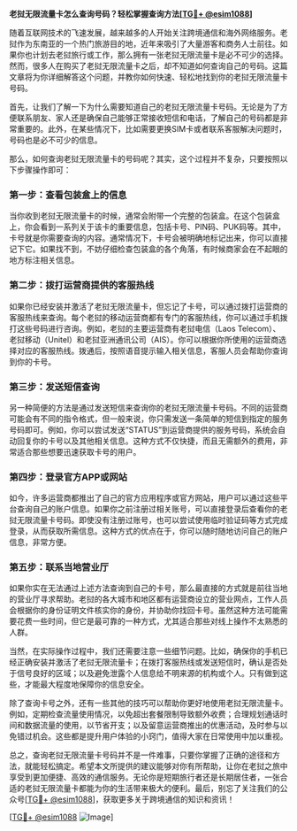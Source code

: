 **老挝无限流量卡怎么查询号码？轻松掌握查询方法[[TG💪+ @esim1088](https://t.me/s/esim1088)]**

随着互联网技术的飞速发展，越来越多的人开始关注跨境通信和海外网络服务。老挝作为东南亚的一个热门旅游目的地，近年来吸引了大量游客和商务人士前往。如果你也计划去老挝旅行或工作，那么拥有一张老挝无限流量卡是必不可少的选择。然而，很多人在购买了老挝无限流量卡之后，却不知道如何查询自己的号码。这篇文章将为你详细解答这个问题，并教你如何快速、轻松地找到你的老挝无限流量卡号码。

首先，让我们了解一下为什么需要知道自己的老挝无限流量卡号码。无论是为了方便联系朋友、家人还是确保自己能够正常接收短信和电话，了解自己的号码都是非常重要的。此外，在某些情况下，比如需要更换SIM卡或者联系客服解决问题时，号码也是必不可少的信息。

那么，如何查询老挝无限流量卡的号码呢？其实，这个过程并不复杂，只要按照以下步骤操作即可：

### **第一步：查看包装盒上的信息**
当你收到老挝无限流量卡的时候，通常会附带一个完整的包装盒。在这个包装盒上，你会看到一系列关于该卡的重要信息，包括卡号、PIN码、PUK码等。其中，卡号就是你需要查询的内容。通常情况下，卡号会被明确地标记出来，你可以直接记下它。如果找不到，不妨仔细检查包装盒的各个角落，有时候商家会在不起眼的地方标注相关信息。

### **第二步：拨打运营商提供的客服热线**
如果你已经安装并激活了老挝无限流量卡，但忘记了卡号，可以通过拨打运营商的客服热线来查询。每个老挝的移动运营商都有专门的客服热线，你可以通过手机拨打这些号码进行咨询。例如，老挝的主要运营商有老挝电信（Laos Telecom）、老挝移动（Unitel）和老挝亚洲通讯公司（AIS）。你可以根据你所使用的运营商选择对应的客服热线。拨通后，按照语音提示输入相关信息，客服人员会帮助你查询到你的卡号。

### **第三步：发送短信查询**
另一种简便的方法是通过发送短信来查询你的老挝无限流量卡号码。不同的运营商可能会有不同的指令格式，但一般来说，你只需发送一条简单的短信到指定的服务号码即可。例如，你可以尝试发送“STATUS”到运营商提供的服务号码，系统会自动回复你的卡号以及其他相关信息。这种方式不仅快捷，而且无需额外的费用，非常适合那些想要迅速获取卡号的用户。

### **第四步：登录官方APP或网站**
如今，许多运营商都推出了自己的官方应用程序或官方网站，用户可以通过这些平台查询自己的账户信息。如果你之前注册过相关账号，可以直接登录后查看你的老挝无限流量卡号码。即使没有注册过账号，也可以尝试使用临时验证码等方式完成登录，从而获取所需信息。这种方式的优点在于，你可以随时随地访问自己的账户信息，非常方便。

### **第五步：联系当地营业厅**
如果你实在无法通过上述方法查询到自己的卡号，那么最直接的方式就是前往当地的营业厅寻求帮助。老挝的各大城市和地区都有运营商设立的营业网点，工作人员会根据你的身份证明文件核实你的身份，并协助你找回卡号。虽然这种方法可能需要花费一些时间，但它是最可靠的一种方式，尤其适合那些对线上操作不太熟悉的人群。

当然，在实际操作过程中，我们还需要注意一些细节问题。比如，确保你的手机已经正确安装并激活了老挝无限流量卡；在拨打客服热线或发送短信时，确认是否处于信号良好的区域；以及避免泄露个人信息给不明来源的机构或个人。只有做到这些，才能最大程度地保障你的信息安全。

除了查询卡号之外，还有一些其他的技巧可以帮助你更好地使用老挝无限流量卡。例如，定期检查流量使用情况，以免超出套餐限制导致额外收费；合理规划通话时间和数据流量的使用，以节省开支；以及留意运营商推出的优惠活动，及时参与以免错过机会。这些都是提升用户体验的小窍门，值得大家在日常使用中加以重视。

总之，查询老挝无限流量卡号码并不是一件难事，只要你掌握了正确的途径和方法，就能轻松搞定。希望本文所提供的建议能够对你有所帮助，让你在老挝之旅中享受到更加便捷、高效的通信服务。无论你是短期旅行者还是长期居住者，一张合适的老挝无限流量卡都能为你的生活带来极大的便利。最后，别忘了关注我们的公众号[[TG💪+ @esim1088](https://t.me/s/esim1088)]，获取更多关于跨境通信的知识和资讯！

[[TG💪+ @esim1088](https://t.me/s/esim1088) ![Image](https://i.postimg.cc/4NQfJmqS/Snipaste-2025-05-13-00-14-12.png)]